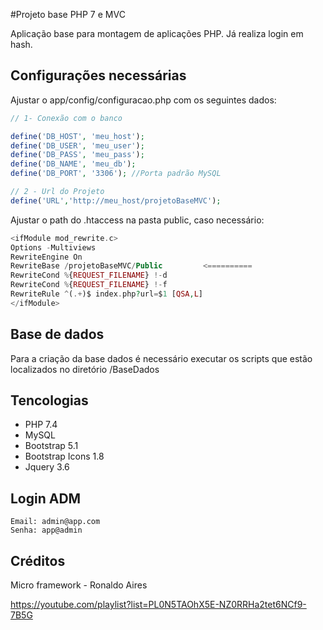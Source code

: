 #Projeto base PHP 7 e MVC

Aplicação base para montagem de aplicações PHP.
Já realiza login em hash.

## Configurações necessárias

Ajustar o app/config/configuracao.php com os seguintes dados:

```php
// 1- Conexão com o banco

define('DB_HOST', 'meu_host');
define('DB_USER', 'meu_user');
define('DB_PASS', 'meu_pass');
define('DB_NAME', 'meu_db');
define('DB_PORT', '3306'); //Porta padrão MySQL

// 2 - Url do Projeto
define('URL','http://meu_host/projetoBaseMVC');
```

Ajustar o path do .htaccess na pasta public, caso necessário: 

```php
<ifModule mod_rewrite.c>
Options -Multiviews
RewriteEngine On
RewriteBase /projetoBaseMVC/Public         <==========
RewriteCond %{REQUEST_FILENAME} !-d
RewriteCond %{REQUEST_FILENAME} !-f
RewriteRule ^(.+)$ index.php?url=$1 [QSA,L]
</ifModule>
```

## Base de dados

Para a criação da base dados é necessário executar os scripts que estão localizados no diretório /BaseDados

## Tencologias

- PHP 7.4
- MySQL 
- Bootstrap 5.1
- Bootstrap Icons 1.8
- Jquery 3.6

## Login ADM

```
Email: admin@app.com
Senha: app@admin
```

## Créditos

Micro framework - Ronaldo Aires

https://youtube.com/playlist?list=PL0N5TAOhX5E-NZ0RRHa2tet6NCf9-7B5G
